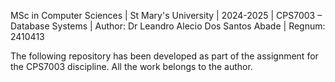 MSc in Computer Sciences | St Mary's University | 2024-2025 | CPS7003 – Database Systems | Author: Dr Leandro Alecio Dos Santos Abade | Regnum: 2410413

The following repository has been developed as part of the assignment for the CPS7003 discipline. All the work belongs to the author.
